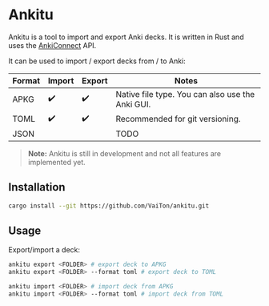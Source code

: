 # Ankitu

Ankitu is a tool to import and export Anki decks.
It is written in Rust and uses the [AnkiConnect](https://github.com/FooSoft/anki-connect) API.

It can be used to import / export decks from / to Anki:

| Format | Import | Export | Notes |
| ------ | ------ | ------ | ----- |
| APKG   | ✔️ | ✔️ | Native file type. You can also use the Anki GUI. |
| TOML   | ✔️ | ✔️ | Recommended for git versioning. |
| JSON   | |  | TODO |


> **Note:** Ankitu is still in development and not all features are implemented yet.

## Installation

```bash
cargo install --git https://github.com/VaiTon/ankitu.git
```

## Usage

Export/import a deck:

```bash
ankitu export <FOLDER> # export deck to APKG
ankitu export <FOLDER> --format toml # export deck to TOML

ankitu import <FOLDER> # import deck from APKG
ankitu import <FOLDER> --format toml # import deck from TOML
```
